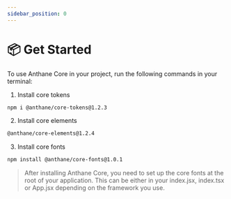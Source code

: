 ```yaml
---
sidebar_position: 0
---
```


# 📦 Get Started

To use Anthane Core in your project, run the following commands in your terminal:

1. Install core tokens

```bash
npm i @anthane/core-tokens@1.2.3
```

2. Install core elements

```bash
@anthane/core-elements@1.2.4
```

3. Install core fonts

```bash
npm install @anthane/core-fonts@1.0.1
```

> After installing Anthane Core, you need to set up the core fonts at the root of your application. This can be either in your index.jsx, index.tsx or App.jsx depending on the framework you use.
